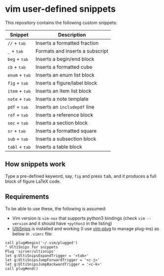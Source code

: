 # vim user-defined snippets

This repository contains the following custom snippets:

| Snippet                   | Description                     |
| ------------------------- | ------------------------------- |
| `//` + <kbd>tab</kbd>     | Inserts a formatted fraction    |
| `_` + <kbd>tab</kbd>      | Formats and inserts a subscript |
| `beg` + <kbd>tab</kbd>    | Inserts a begin/end block       |
| `cb` + <kbd>tab</kbd>     | Inserts a formatted cube        |
| `enum` + <kbd>tab</kbd>   | Inserts an enum list block      |
| `fig` + <kbd>tab</kbd>    | Inserts a figure/label block    |
| `item` + <kbd>tab</kbd>   | Inserts an item list block      |
| `note` + <kbd>tab</kbd>   | Inserts a note template         |
| `pdf` + <kbd>tab</kbd>    | Inserts an `includepdf` line    |
| `ref` + <kbd>tab</kbd>    | Inserts a reference block       |
| `sec` + <kbd>tab</kbd>    | Inserts a section block         |
| `sr` + <kbd>tab</kbd>     | Inserts a formatted square      |
| `sub` + <kbd>tab</kbd>    | Inserts a subsection block      |
| `tabl` + <kbd>tab</kbd>   | Inserts a table block           |

## How snippets work

Type a pre-defined keyword, say, `fig` and press <kbd>tab</kbd>, and it produces a full block of figure LaTeX code.

## Requirements

To be able to use these, the following is assumed: 

- Vim version is `vim-nox` that supports python3 bindings (check `vim --version` and it should have `+python3` in the listing)
- [UltiSnips][us] is installed and working (I use [vim-plug][vp] to manage plug-ins) as below in `.vimrc` file:

```vim
call plug#begin('~/.vim/plugged')
" UltiSnips for snippets
Plug 'sirver/ultisnips'
let g:UltiSnipsExpandTrigger = '<tab>'
let g:UltiSnipsJumpForwardTrigger = '<c-j>'
let g:UltiSnipsJumpBackwardTrigger = '<c-k>'
call plug#end()
```

[us]: https://github.com/SirVer/ultisnips
[vp]: https://github.com/junegunn/vim-plug
